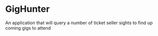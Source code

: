 # GigHunter

An application that will query a number of ticket seller sights to find up coming gigs to attend

